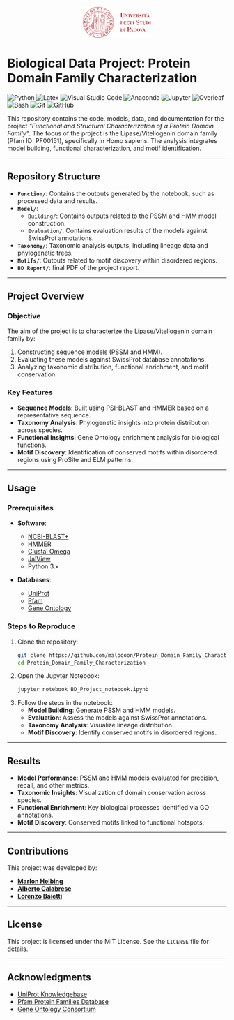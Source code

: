 <p align="center">
  <img src="logo_unipd.png" alt="" height="70"/>
</p>

# Biological Data Project: Protein Domain Family Characterization
</div>

<p>
  <img alt="Python" src="https://img.shields.io/badge/Python-3776AB?logo=python&logoColor=white&style=for-the-badge" height="25"/>
  
  <img alt="Latex" src="https://img.shields.io/badge/Latex-008080?style=for-the-badge&logo=latex&logoColor=white&logoSize=auto" height="25"/>
  <img alt="Visual Studio Code" src="https://img.shields.io/badge/Visual Studio Code-007ACC?logo=VisualStudioCode&logoColor=white&style=for-the-badge" height="25"/>
  <img alt="Anaconda" src="https://img.shields.io/badge/Anaconda-44A833?style=for-the-badge&logo=anaconda&logoColor=white&logoSize=auto" height="25"/>
  <img alt="Jupyter" src="https://img.shields.io/badge/Jupyter-F37626?logo=Jupyter&logoColor=white&style=for-the-badge" height="25"/>
  <img alt="Overleaf" src="https://img.shields.io/badge/Overleaf-47A141?style=for-the-badge&logo=overleaf&logoColor=white&logoSize=auto" height="25"/>
  <img alt="Bash" src="https://img.shields.io/badge/Bash-4EAA25?style=for-the-badge&logo=gnubash&logoColor=white&logoSize=auto" height="25"/>
  <img alt="Git" src="https://img.shields.io/badge/Git-F05032?style=for-the-badge&logo=git&logoColor=white&logoSize=auto" height="25"/>
  <img alt="GitHub" src="https://img.shields.io/badge/GitHub-181717?style=for-the-badge&logo=github&logoColor=white&logoSize=auto" height="25"/>
<p>

This repository contains the code, models, data, and documentation for the project *"Functional and Structural Characterization of a Protein Domain Family"*. The focus of the project is the Lipase/Vitellogenin domain family (Pfam ID: PF00151), specifically in Homo sapiens. The analysis integrates model building, functional characterization, and motif identification.

---

## Repository Structure
- **`Function/`**: Contains the outputs generated by the notebook, such as processed data and results.
- **`Model/`**:
  - `Building/`: Contains outputs related to the PSSM and HMM model construction.
  - `Evaluation/`: Contains evaluation results of the models against SwissProt annotations.
- **`Taxonomy/`**: Taxonomic analysis outputs, including lineage data and phylogenetic trees.
- **`Motifs/`**: Outputs related to motif discovery within disordered regions.
- **`BD Report/`**: final PDF of the project report.


---

## Project Overview

### Objective
The aim of the project is to characterize the Lipase/Vitellogenin domain family by:
1. Constructing sequence models (PSSM and HMM).
2. Evaluating these models against SwissProt database annotations.
3. Analyzing taxonomic distribution, functional enrichment, and motif conservation.

### Key Features
- **Sequence Models**: Built using PSI-BLAST and HMMER based on a representative sequence.
- **Taxonomy Analysis**: Phylogenetic insights into protein distribution across species.
- **Functional Insights**: Gene Ontology enrichment analysis for biological functions.
- **Motif Discovery**: Identification of conserved motifs within disordered regions using ProSite and ELM patterns.

---

## Usage

### Prerequisites
- **Software**:
  - [NCBI-BLAST+](https://ftp.ncbi.nlm.nih.gov/blast/executables/blast+/LATEST/)
  - [HMMER](http://hmmer.org/)
  - [Clustal Omega](http://www.clustal.org/omega/)
  - [JalView](http://www.jalview.org/)
  - Python 3.x

- **Databases**:
  - [UniProt](https://www.uniprot.org/)
  - [Pfam](https://pfam.xfam.org/)
  - [Gene Ontology](http://geneontology.org/docs/download-ontology/)

### Steps to Reproduce
1. Clone the repository:
   ```bash
   git clone https://github.com/maloooon/Protein_Domain_Family_Characterization.git
   cd Protein_Domain_Family_Characterization
   ```
2. Open the Jupyter Notebook:
   ```bash
   jupyter notebook BD_Project_notebook.ipynb
   ```
3. Follow the steps in the notebook:
   - **Model Building**: Generate PSSM and HMM models.
   - **Evaluation**: Assess the models against SwissProt annotations.
   - **Taxonomy Analysis**: Visualize lineage distribution.
   - **Motif Discovery**: Identify conserved motifs in disordered regions.

---

## Results
- **Model Performance**: PSSM and HMM models evaluated for precision, recall, and other metrics.
- **Taxonomic Insights**: Visualization of domain conservation across species.
- **Functional Enrichment**: Key biological processes identified via GO annotations.
- **Motif Discovery**: Conserved motifs linked to functional hotspots.

---

## Contributions
This project was developed by:
- [**Marlon Helbing**](https://github.com/maloooon)
- [**Alberto Calabrese**](https://github.com/Albi1999)
- [**Lorenzo Baietti**](https://github.com/BaioSbubens)


---

## License
This project is licensed under the MIT License. See the `LICENSE` file for details.

---

## Acknowledgments
- [UniProt Knowledgebase](https://www.uniprot.org/)
- [Pfam Protein Families Database](https://pfam.xfam.org/)
- [Gene Ontology Consortium](http://geneontology.org/)
